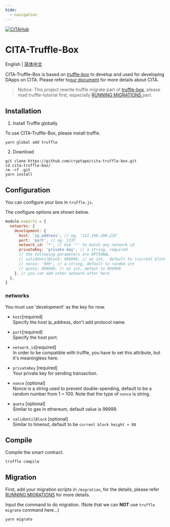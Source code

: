 ```yaml
---
hide:
  - navigation
---
```


[![CITAHub](https://img.shields.io/badge/made%20for-CITAHub-blue.svg)](https://www.citahub.com/)

# CITA-Truffle-Box

English | [简体中文](./README-CN.md)

CITA-Truffle-Box is based on [truffle-box](https://github.com/truffle-box) to develop and used for  developing DApps on CITA.
Please refer to[our document](https://docs.citahub.com/en-US/cita/cita-intro) for more details about CITA.

>Notice: This project rewrite truffle migrate part of [truffle-box](https://github.com/truffle-box), please read truffle-tutorial first, especially [RUNNING MIGRATIONS ](https://truffleframework.com/docs/truffle/getting-started/running-migrations) part.

## Installation

1. Install Truffle globally

To use CITA-Truffle-Box, please install truffle.
```shell
yarn global add truffle
```

2. Download

```shell
git clone https://github.com/cryptape/cita-truffle-box.git
cd cita-truffle-box/
rm -rf .git
yarn install
```


## Configuration

You can configure your box in `truffle.js`.

The configure options are shown below.

```js
module.exports = {
  networks: {
    development: {
      host: 'ip_address', // eg. '121.196.200.225'
      port: 'port', // eg. 1337
      network_id: '*', // Use '*' to match any network id
      privateKey: 'private key', // a string, required
      // the following parameters are OPTIONAL
      // validUntilBlock: 999999, // an int,  default to (current block number)+88
      // nonce: '999', // a string, default to random int
      // quota: 999999, // an int, defaut to 999999
    }, // you can add other network after here
  },
}
```

### networks

You must use 'development' as the key for now.

* `host`[required]  
Specify the host ip_address, don't add protocol name.

* `port`[required]  
Specify the host port.

* `network_id`[required]  
In order to be compatible with truffle, you have to set this attribute, but it's meaningless here.

* `privateKey` [required]  
Your private key for sending transaction.

* `nonce` [optional]  
  Nonce is a string used to prevent double-spending, default to be a random number from 1 ~ 100.
  Note that the type of `nonce` is string.

* `quota` [optional]  
  Similar to gas in ethereum, default value is 99999.

* `validUntilBlock` [optional]  
  Similar to timeout, default to be `current block height + 88`

## Compile
Compile the smart contract.
```
truffle compile
```

## Migration

First, add your migration scripts in `/migration`, for the details, please refer [RUNNING MIGRATIONS](https://truffleframework.com/docs/truffle/getting-started/running-migrations) for more details.

Input the command to do migration. (Note that we can **NOT** use `truffle migrate` command here...)
```
yarn migrate
```
